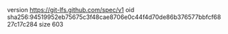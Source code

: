 version https://git-lfs.github.com/spec/v1
oid sha256:94519952eb75675c3f48cae8706e0c44f4d70de86b376577bbfcf6827c17c284
size 603
